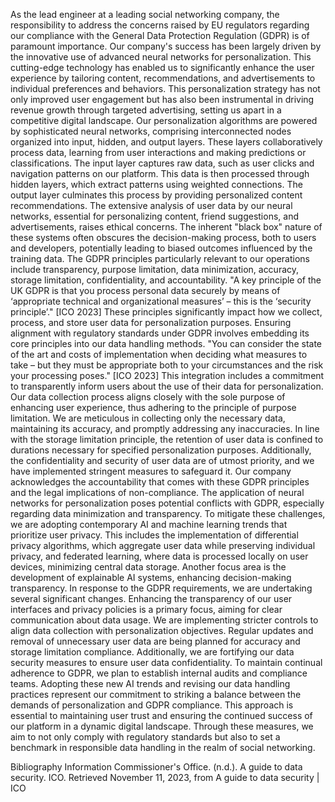  As the lead engineer at a leading social networking company, the responsibility to address the concerns raised by EU regulators regarding our compliance with the General Data Protection Regulation (GDPR) is of paramount importance. Our company's success has been largely driven by the innovative use of advanced neural networks for personalization. This cutting-edge technology has enabled us to significantly enhance the user experience by tailoring content, recommendations, and advertisements to individual preferences and behaviors. This personalization strategy has not only improved user engagement but has also been instrumental in driving revenue growth through targeted advertising, setting us apart in a competitive digital landscape.
Our personalization algorithms are powered by sophisticated neural networks, comprising interconnected nodes organized into input, hidden, and output layers. These layers collaboratively process data, learning from user interactions and making predictions or classifications. The input layer captures raw data, such as user clicks and navigation patterns on our platform. This data is then processed through hidden layers, which extract patterns using weighted connections. The output layer culminates this process by providing personalized content recommendations. The extensive analysis of user data by our neural networks, essential for personalizing content, friend suggestions, and advertisements, raises ethical concerns. The inherent "black box" nature of these systems often obscures the decision-making process, both to users and developers, potentially leading to biased outcomes influenced by the training data. The GDPR principles particularly relevant to our operations include transparency, purpose limitation, data minimization, accuracy, storage limitation, confidentiality, and accountability. "A key principle of the UK GDPR is that you process personal data securely by means of ‘appropriate technical and organizational measures’ – this is the ‘security principle’." [ICO 2023] These principles significantly impact how we collect, process, and store user data for personalization purposes.
Ensuring alignment with regulatory standards under GDPR involves embedding its core principles into our data handling methods.  "You can consider the state of the art and costs of implementation when deciding what measures to take – but they must be appropriate both to your circumstances and the risk your processing poses." [ICO 2023] This integration includes a commitment to transparently inform users about the use of their data for personalization. Our data collection process aligns closely with the sole purpose of enhancing user experience, thus adhering to the principle of purpose limitation. We are meticulous in collecting only the necessary data, maintaining its accuracy, and promptly addressing any inaccuracies. In line with the storage limitation principle, the retention of user data is confined to durations necessary for specified personalization purposes. Additionally, the confidentiality and security of user data are of utmost priority, and we have implemented stringent measures to safeguard it. Our company acknowledges the accountability that comes with these GDPR principles and the legal implications of non-compliance. The application of neural networks for personalization poses potential conflicts with GDPR, especially regarding data minimization and transparency. To mitigate these challenges, we are adopting contemporary AI and machine learning trends that prioritize user privacy. This includes the implementation of differential privacy algorithms, which aggregate user data while preserving individual privacy, and federated learning, where data is processed locally on user devices, minimizing central data storage. Another focus area is the development of explainable AI systems, enhancing decision-making transparency.
In response to the GDPR requirements, we are undertaking several significant changes. Enhancing the transparency of our user interfaces and privacy policies is a primary focus, aiming for clear communication about data usage. We are implementing stricter controls to align data collection with personalization objectives. Regular updates and removal of unnecessary user data are being planned for accuracy and storage limitation compliance. Additionally, we are fortifying our data security measures to ensure user data confidentiality. To maintain continual adherence to GDPR, we plan to establish internal audits and compliance teams. Adopting these new AI trends and revising our data handling practices represent our commitment to striking a balance between the demands of personalization and GDPR compliance. This approach is essential to maintaining user trust and ensuring the continued success of our platform in a dynamic digital landscape. Through these measures, we aim to not only comply with regulatory standards but also to set a benchmark in responsible data handling in the realm of social networking.










Bibliography
Information Commissioner's Office. (n.d.). A guide to data security. ICO. Retrieved November 11, 2023, from A guide to data security | ICO 
